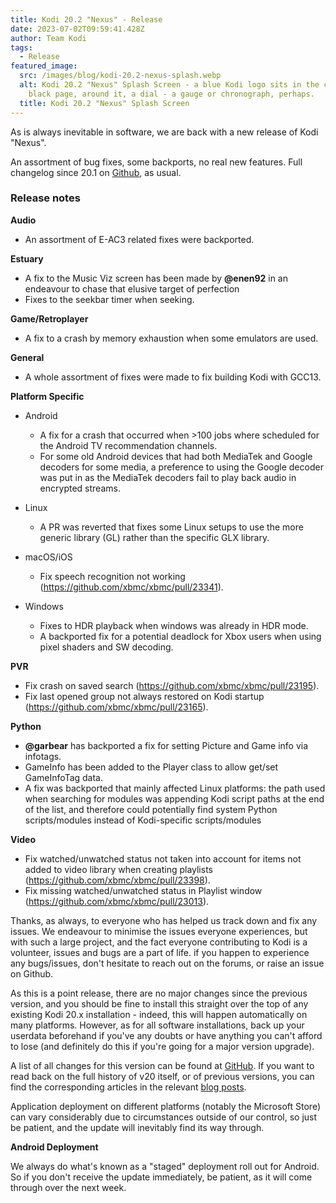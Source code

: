 ```yaml
---
title: Kodi 20.2 "Nexus" - Release
date: 2023-07-02T09:59:41.428Z
author: Team Kodi
tags:
  - Release
featured_image:
  src: /images/blog/kodi-20.2-nexus-splash.webp
  alt: Kodi 20.2 "Nexus" Splash Screen - a blue Kodi logo sits in the centre of a
    black page, around it, a dial - a gauge or chronograph, perhaps.
  title: Kodi 20.2 "Nexus" Splash Screen
---
```

As is always inevitable in software, we are back with a new release of Kodi "Nexus".

An assortment of bug fixes, some backports, no real new features. Full changelog since 20.1 on [Github](https://github.com/xbmc/xbmc/compare/20.1-Nexus...20.2-Nexus), as usual.

### **Release notes**

**Audio**

* An assortment of E-AC3 related fixes were backported.

**Estuary**

* A fix to the Music Viz screen has been made by **@enen92** in an endeavour to chase that elusive target of perfection
* Fixes to the seekbar timer when seeking.

**Game/Retroplayer**

* A fix to a crash by memory exhaustion when some emulators are used.

**General**

* A whole assortment of fixes were made to fix building Kodi with GCC13.

**Platform Specific**

* Android
  * A fix for a crash that occurred when >100 jobs where scheduled for the Android TV recommendation channels.
  * For some old Android devices that had both MediaTek and Google decoders for some media, a preference to using the Google decoder was put in as the MediaTek decoders fail to play back audio in encrypted streams.

* Linux
  * A PR was reverted that fixes some Linux setups to use the more generic library (GL) rather than the specific GLX library.
* macOS/iOS

  * Fix speech recognition not working (https://github.com/xbmc/xbmc/pull/23341).

* Windows
  * Fixes to HDR playback when windows was already in HDR mode.
  * A backported fix for a potential deadlock for Xbox users when using pixel shaders and SW decoding.

**PVR**

* Fix crash on saved search (https://github.com/xbmc/xbmc/pull/23195).
* Fix last opened group not always restored on Kodi startup (https://github.com/xbmc/xbmc/pull/23165).

**Python**

* **@garbear** has backported a fix for setting Picture and Game info via infotags.
* GameInfo has been added to the Player class to allow get/set GameInfoTag data.
* A fix was backported that mainly affected Linux platforms: the path used when searching for modules was appending Kodi script paths at the end of the list, and therefore could potentially find system Python scripts/modules instead of Kodi-specific scripts/modules

**Video**

* Fix watched/unwatched status not taken into account for items not added to video library when creating playlists (https://github.com/xbmc/xbmc/pull/23398).
* Fix missing watched/unwatched status in Playlist window (https://github.com/xbmc/xbmc/pull/23013).

Thanks, as always, to everyone who has helped us track down and fix any issues. We endeavour to minimise the issues everyone experiences, but with such a large project, and the fact everyone contributing to Kodi is a volunteer, issues and bugs are a part of life. if you happen to experience any bugs/issues, don't hesitate to reach out on the forums, or raise an issue on Github.

As this is a point release, there are no major changes since the previous version, and you should be fine to install this straight over the top of any existing Kodi 20.x installation - indeed, this will happen automatically on many platforms. However, as for all software installations, back up your userdata beforehand if you've any doubts or have anything you can't afford to lose (and definitely do this if you're going for a major version upgrade).

A list of all changes for this version can be found at [GitHub](https://github.com/xbmc/xbmc/milestone/155?closed=1). If you want to read back on the full history of v20 itself, or of previous versions, you can find the corresponding articles in the relevant [blog posts](https://kodi.tv/blog/tag/release).

Application deployment on different platforms (notably the Microsoft Store) can vary considerably due to circumstances outside of our control, so just be patient, and the update will inevitably find its way through.

**Android Deployment**

We always do what's known as a "staged" deployment roll out for Android. So if you don't receive the update immediately, be patient, as it will come through over the next week.